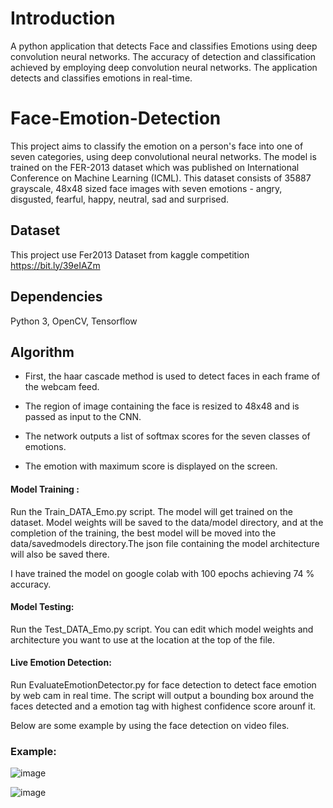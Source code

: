 # Introduction
A python application that detects Face and classifies Emotions using deep convolution neural networks.
The accuracy of detection and classification achieved by employing deep convolution neural networks.
The application detects and classifies emotions in real-time.


# Face-Emotion-Detection

This project aims to classify the emotion on a person's face into one of seven categories, using deep convolutional neural networks. 
The model is trained on the FER-2013 dataset which was published on International Conference on Machine Learning (ICML). 
This dataset consists of 35887 grayscale, 48x48 sized face images with seven emotions - angry, disgusted, fearful, happy, neutral, sad and surprised.

## Dataset
This project use Fer2013 Dataset from kaggle competition https://bit.ly/39eIAZm

## Dependencies
Python 3, OpenCV, Tensorflow

## Algorithm

- First, the haar cascade method is used to detect faces in each frame of the webcam feed.

- The region of image containing the face is resized to 48x48 and is passed as input to the CNN.

- The network outputs a list of softmax scores for the seven classes of emotions.

- The emotion with maximum score is displayed on the screen.

#### Model Training :
Run the Train_DATA_Emo.py script. The model will get trained on the dataset.
Model weights will be saved to the data/model directory, and at the completion of the training, the best model will be moved into the data/savedmodels directory.The json file containing the model architecture will also be saved there.

I have trained the model on google colab with 100 epochs achieving 74 % accuracy.


#### Model Testing: 
Run the Test_DATA_Emo.py script. You can edit which model weights and architecture you want to use at the location at the top of the file.


#### Live Emotion Detection: 
Run EvaluateEmotionDetector.py for face detection to detect face emotion by web cam in real time.
The script will output a bounding box around the faces detected and a emotion tag with highest confidence score arounf it.

Below are some example by using the face detection on video files.

### Example:
![image](https://user-images.githubusercontent.com/46122725/178147961-ae774ad0-db46-45cd-af6d-0470d78845ef.png)

![image](https://user-images.githubusercontent.com/46122725/178147931-6c500b35-2673-4c4e-8bda-8d2e87d46456.png)





